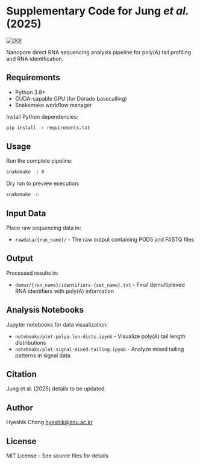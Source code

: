 # Supplementary Code for Jung *et al.* (2025)

[![DOI](https://zenodo.org/badge/1052605709.svg)](https://doi.org/10.5281/zenodo.17077444)

Nanopore direct RNA sequencing analysis pipeline for poly(A) tail profiling and RNA identification.

## Requirements

- Python 3.8+
- CUDA-capable GPU (for Dorado basecalling)
- Snakemake workflow manager

Install Python dependencies:
```bash
pip install -r requirements.txt
```

## Usage

Run the complete pipeline:
```bash
snakemake -j 8
```

Dry run to preview execution:
```bash
snakemake -n
```

## Input Data

Place raw sequencing data in:
- `rawdata/{run_name}/` - The raw output containing POD5 and FASTQ files

## Output

Processed results in:
- `demux/{run_name}/identifiers-{set_name}.txt` - Final demultiplexed RNA identifiers with poly(A) information

## Analysis Notebooks

Jupyter notebooks for data visualization:
- `notebooks/plot-polya-len-dists.ipynb` - Visualize poly(A) tail length distributions
- `notebooks/plot-signal-mixed-tailing.ipynb` - Analyze mixed tailing patterns in signal data

## Citation

Jung et al. (2025) details to be updated.

## Author

Hyeshik Chang <hyeshik@snu.ac.kr>

## License

MIT License - See source files for details